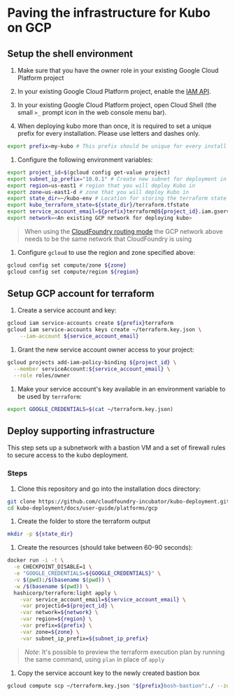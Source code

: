 # Paving the infrastructure for Kubo on GCP

## Setup the shell environment

1. Make sure that you have the owner role in your existing Google Cloud Platform project

1. In your existing Google Cloud Platform project, enable the [IAM API](https://console.cloud.google.com/apis/api/iam.googleapis.com/overview).

1. In your existing Google Cloud Platform project, open Cloud Shell (the small `>_` prompt icon in the web console menu bar).

1. When deploying kubo more than once, it is required to set a unique prefix
  for every installation. Please use letters and dashes only.
  
  ```bash
  export prefix=my-kubo # This prefix should be unique for every install
  ```

1.  Configure the following environment variables:

  ```bash
  export project_id=$(gcloud config get-value project)
  export subnet_ip_prefix="10.0.1" # Create new subnet for deployment in $subnet_ip_prefix.0/24
  export region=us-east1 # region that you will deploy Kubo in
  export zone=us-east1-d # zone that you will deploy Kubo in
  export state_dir=~/kubo-env # Location for storing the terraform state
  export kubo_terraform_state=${state_dir}/terraform.tfstate
  export service_account_email=${prefix}terraform@${project_id}.iam.gserviceaccount.com
  export network=<An existing GCP network for deploying kubo>
  ```
  
  > When using the [CloudFoundry routing mode](../../routing/cf.md) the GCP network above 
  > needs to be the same network that CloudFoundry is using 

1. Configure `gcloud` to use the region and zone specified above:

  ```bash
  gcloud config set compute/zone ${zone}
  gcloud config set compute/region ${region}
  ```
  
## Setup GCP account for terraform

1. Create a service account and key:
  
  ```bash
  gcloud iam service-accounts create ${prefix}terraform
  gcloud iam service-accounts keys create ~/terraform.key.json \
      --iam-account ${service_account_email}
  ```

1. Grant the new service account owner access to your project:
  
  ```bash
  gcloud projects add-iam-policy-binding ${project_id} \
    --member serviceAccount:${service_account_email} \
    --role roles/owner
  ```

1. Make your service account's key available in an environment 
  variable to be used by `terraform`:

  ```bash
  export GOOGLE_CREDENTIALS=$(cat ~/terraform.key.json)
  ```

## Deploy supporting infrastructure

This step sets up a subnetwork with a bastion VM and a set of firewall 
rules to secure access to the kubo deployment.

### Steps

1. Clone this repository and go into the installation docs directory:

  ```bash
  git clone https://github.com/cloudfoundry-incubator/kubo-deployment.git
  cd kubo-deployment/docs/user-guide/platforms/gcp
  ```

1. Create the folder to store the terraform output
   
  ```bash
  mkdir -p ${state_dir}
  ```

1. Create the resources (should take between 60-90 seconds):

  ```bash
  docker run -i -t \
    -e CHECKPOINT_DISABLE=1 \
    -e "GOOGLE_CREDENTIALS=${GOOGLE_CREDENTIALS}" \
    -v $(pwd):/$(basename $(pwd)) \
    -w /$(basename $(pwd)) \
    hashicorp/terraform:light apply \
      -var service_account_email=${service_account_email} \
      -var projectid=${project_id} \
      -var network=${network} \
      -var region=${region} \
      -var prefix=${prefix} \
      -var zone=${zone} \
      -var subnet_ip_prefix=${subnet_ip_prefix}
  ```

> _Note_: It's possible to preview the terraform execution plan by running the 
> same command, using `plan` in place of `apply`

1. Copy the service account key to the newly created bastion box
    
  ```bash
  gcloud compute scp ~/terraform.key.json "${prefix}bosh-bastion":./ --zone ${zone}
  ```